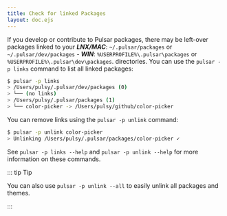 ```yaml
---
title: Check for linked Packages
layout: doc.ejs
---
```


If you develop or contribute to Pulsar packages, there may be left-over packages
linked to your
**_LNX/MAC_**: `~/.pulsar/packages` or `~/.pulsar/dev/packages` -
**_WIN_**: `%USERPROFILE%\.pulsar\packages` or `%USERPROFILE%\.pulsar\dev\packages`.
directories. You can use the `pulsar -p links` command to list all linked
packages:

```sh
$ pulsar -p links
> /Users/pulsy/.pulsar/dev/packages (0)
> └── (no links)
> /Users/pulsy/.pulsar/packages (1)
> └── color-picker -> /Users/pulsy/github/color-picker
```

You can remove links using the `pulsar -p unlink` command:

```sh
$ pulsar -p unlink color-picker
> Unlinking /Users/pulsy/.pulsar/packages/color-picker ✓
```

See `pulsar -p links --help` and `pulsar -p unlink --help` for more information
on these commands.

::: tip Tip

You can also use `pulsar -p unlink --all` to easily unlink all packages and
themes.

:::
